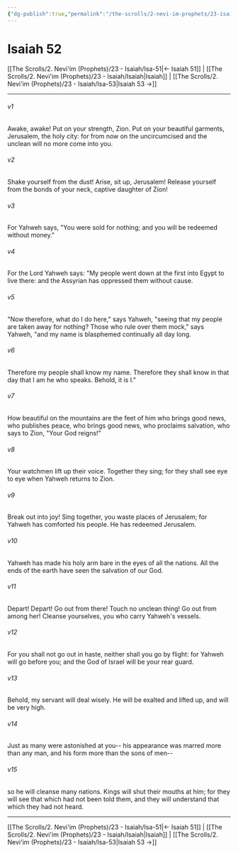 ```yaml
---
{"dg-publish":true,"permalink":"/the-scrolls/2-nevi-im-prophets/23-isaiah/isa-52/","tags":["TheScrolls","TorahLawofMoses"]}
---
```



# Isaiah 52

[[The Scrolls/2. Nevi'im (Prophets)/23 - Isaiah/Isa-51\|← Isaiah 51]] | [[The Scrolls/2. Nevi'im (Prophets)/23 - Isaiah/Isaiah\|Isaiah]] | [[The Scrolls/2. Nevi'im (Prophets)/23 - Isaiah/Isa-53\|Isaiah 53 →]]
***



###### v1 
Awake, awake! Put on your strength, Zion. Put on your beautiful garments, Jerusalem, the holy city: for from now on the uncircumcised and the unclean will no more come into you. 

###### v2 
Shake yourself from the dust! Arise, sit up, Jerusalem! Release yourself from the bonds of your neck, captive daughter of Zion! 

###### v3 
For Yahweh says, "You were sold for nothing; and you will be redeemed without money." 

###### v4 
For the Lord Yahweh says: "My people went down at the first into Egypt to live there: and the Assyrian has oppressed them without cause. 

###### v5 
"Now therefore, what do I do here," says Yahweh, "seeing that my people are taken away for nothing? Those who rule over them mock," says Yahweh, "and my name is blasphemed continually all day long. 

###### v6 
Therefore my people shall know my name. Therefore they shall know in that day that I am he who speaks. Behold, it is I." 

###### v7 
How beautiful on the mountains are the feet of him who brings good news, who publishes peace, who brings good news, who proclaims salvation, who says to Zion, "Your God reigns!" 

###### v8 
Your watchmen lift up their voice. Together they sing; for they shall see eye to eye when Yahweh returns to Zion. 

###### v9 
Break out into joy! Sing together, you waste places of Jerusalem; for Yahweh has comforted his people. He has redeemed Jerusalem. 

###### v10 
Yahweh has made his holy arm bare in the eyes of all the nations. All the ends of the earth have seen the salvation of our God. 

###### v11 
Depart! Depart! Go out from there! Touch no unclean thing! Go out from among her! Cleanse yourselves, you who carry Yahweh's vessels. 

###### v12 
For you shall not go out in haste, neither shall you go by flight: for Yahweh will go before you; and the God of Israel will be your rear guard. 

###### v13 
Behold, my servant will deal wisely. He will be exalted and lifted up, and will be very high. 

###### v14 
Just as many were astonished at you-- his appearance was marred more than any man, and his form more than the sons of men-- 

###### v15 
so he will cleanse many nations. Kings will shut their mouths at him; for they will see that which had not been told them, and they will understand that which they had not heard.

***
[[The Scrolls/2. Nevi'im (Prophets)/23 - Isaiah/Isa-51\|← Isaiah 51]] | [[The Scrolls/2. Nevi'im (Prophets)/23 - Isaiah/Isaiah\|Isaiah]] | [[The Scrolls/2. Nevi'im (Prophets)/23 - Isaiah/Isa-53\|Isaiah 53 →]]
